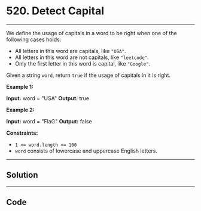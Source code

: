 # 520. Detect Capital

---

We define the usage of capitals in a word to be right when one of the following cases holds:

  * All letters in this word are capitals, like `"USA"`.
  * All letters in this word are not capitals, like `"leetcode"`.
  * Only the first letter in this word is capital, like `"Google"`.



Given a string `word`, return `true` if the usage of capitals in it is right.

 

**Example 1:**


**Input:** word = "USA"
**Output:** true


**Example 2:**


**Input:** word = "FlaG"
**Output:** false


 

**Constraints:**

  * `1 <= word.length <= 100`
  * `word` consists of lowercase and uppercase English letters.

---

## Solution



---

## Code
```python


```